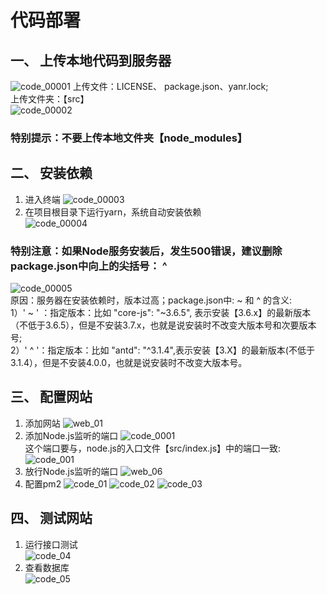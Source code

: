 # 代码部署
## 一、 上传本地代码到服务器
![code_00001](./%E6%88%AA%E5%9B%BE/code_00001.png)
上传文件：LICENSE、 package.json、yanr.lock; <br/>
上传文件夹：【src】 <br/>
![code_00002](./%E6%88%AA%E5%9B%BE/code_00002.png)
### 特别提示：不要上传本地文件夹【node_modules】
## 二、 安装依赖
1. 进入终端
![code_00003](./%E6%88%AA%E5%9B%BE/code_00003.png)
2. 在项目根目录下运行yarn，系统自动安装依赖 <br/>
![code_00004](./%E6%88%AA%E5%9B%BE/code_00004.png)
### 特别注意：如果Node服务安装后，发生500错误，建议删除package.json中向上的尖括号： ^  <br/>
![code_00005](./%E6%88%AA%E5%9B%BE/code_00005.png)
<br/>原因：服务器在安装依赖时，版本过高；package.json中: ~ 和 ^ 的含义:<br/>
1）' ~ ' ：指定版本：比如  "core-js": "~3.6.5", 表示安装【3.6.x】的最新版本（不低于3.6.5），但是不安装3.7.x，也就是说安装时不改变大版本号和次要版本号;<br/>
2）' ^ '：指定版本：比如 "antd": "^3.1.4",表示安装【3.X】的最新版本(不低于3.1.4），但是不安装4.0.0，也就是说安装时不改变大版本号。

## 三、 配置网站
1. 添加网站
![web_01](./%E6%88%AA%E5%9B%BE/web_01.png)
2. 添加Node.js监听的端口
![code_0001](./%E6%88%AA%E5%9B%BE/code_0001.png)
<br/>这个端口要与，node.js的入口文件【src/index.js】中的端口一致:<br/>
![code_001](./%E6%88%AA%E5%9B%BE/code_001.png)
3. 放行Node.js监听的端口
![web_06](./%E6%88%AA%E5%9B%BE/web_06.png)
4. 配置pm2
![code_01](./%E6%88%AA%E5%9B%BE/code_01.png)
![code_02](./%E6%88%AA%E5%9B%BE/code_02.png)
![code_03](./%E6%88%AA%E5%9B%BE/code_03.png)

## 四、 测试网站
1. 运行接口测试<br/>
![code_04](./%E6%88%AA%E5%9B%BE/code_04.png)
2. 查看数据库 <br/>
![code_05](./%E6%88%AA%E5%9B%BE/code_05.png)
